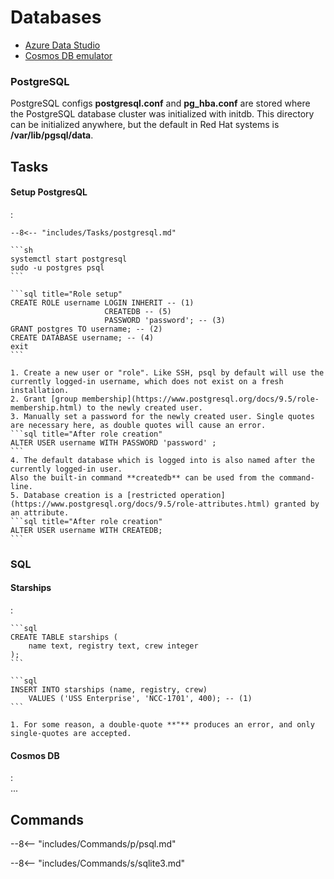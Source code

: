 # Databases

- [Azure Data Studio](https://docs.microsoft.com/en-us/sql/azure-data-studio/download-azure-data-studio?view=sql-server-2017)
- [Cosmos DB emulator](https://docs.microsoft.com/en-us/azure/cosmos-db/local-emulator?tabs=ssl-netstd21)

### PostgreSQL

PostgreSQL configs **postgresql.conf** and **pg_hba.conf** are stored where the PostgreSQL database cluster was initialized with initdb.
This directory can be initialized anywhere, but the default in Red Hat systems is **/var/lib/pgsql/data**.

## Tasks

#### Setup PostgresQL
:   

    --8<-- "includes/Tasks/postgresql.md"

    ```sh
    systemctl start postgresql
    sudo -u postgres psql
    ```

    ```sql title="Role setup"
    CREATE ROLE username LOGIN INHERIT -- (1)
                         CREATEDB -- (5)
                         PASSWORD 'password'; -- (3)
    GRANT postgres TO username; -- (2)
    CREATE DATABASE username; -- (4)
    exit
    ```

    1. Create a new user or "role". Like SSH, psql by default will use the currently logged-in username, which does not exist on a fresh installation.
    2. Grant [group membership](https://www.postgresql.org/docs/9.5/role-membership.html) to the newly created user.
    3. Manually set a password for the newly created user. Single quotes are necessary here, as double quotes will cause an error.
    ```sql title="After role creation"
    ALTER USER username WITH PASSWORD 'password' ;
    ```
    4. The default database which is logged into is also named after the currently logged-in user. 
    Also the built-in command **createdb** can be used from the command-line.
    5. Database creation is a [restricted operation](https://www.postgresql.org/docs/9.5/role-attributes.html) granted by an attribute.
    ```sql title="After role creation"
    ALTER USER username WITH CREATEDB;
    ```

### SQL

#### Starships
:   

    ```sql
    CREATE TABLE starships (
        name text, registry text, crew integer
    );
    ```

    ```sql
    INSERT INTO starships (name, registry, crew) 
        VALUES ('USS Enterprise', 'NCC-1701', 400); -- (1)
    ```

    1. For some reason, a double-quote **"** produces an error, and only single-quotes are accepted.

#### Cosmos DB
:   
    ...


## Commands

--8<-- "includes/Commands/p/psql.md"

--8<-- "includes/Commands/s/sqlite3.md"